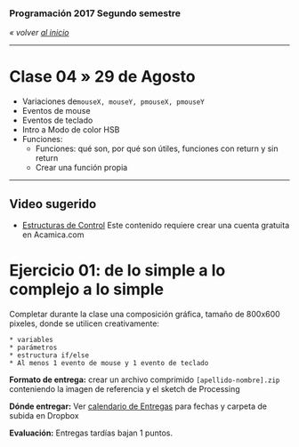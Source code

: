 ### Programación 2017 Segundo semestre

*« volver [al inicio](https://github.com/sergiomajluf/Programacion-20172S1)*

------

# Clase 04 » 29 de Agosto

* Variaciones de`mouseX, mouseY, pmouseX, pmouseY`
* Eventos de mouse
* Eventos de teclado
* Intro a Modo de color HSB
* Funciones:
  - Funciones: qué son, por qué son útiles, funciones con return y sin return
  - Crear una función propia


---




## Video sugerido

* [Estructuras de Control](https://www.acamica.com/clases/373/programacion-creativa-con-processing/estructuras-de-control-condicionales) Este contenido requiere crear una cuenta gratuita en Acamica.com




# Ejercicio 01:  **de lo simple a lo complejo a lo simple**

Completar durante la clase una composición gráfica, tamaño de 800x600 pixeles, donde se utilicen creativamente:

```
* variables
* parámetros
* estructura if/else
* Al menos 1 evento de mouse y 1 evento de teclado
```

**Formato de entrega:** crear un archivo comprimido `[apellido-nombre].zip` conteniendo la imagen de referencia y el sketch de Processing

**Dónde entregar:** Ver [calendario de Entregas](https://github.com/sergiomajluf/Programacion-20172S2/blob/master/Entregas.md) para fechas y carpeta de subida en Dropbox

**Evaluación:** Entregas tardías bajan 1 puntos.